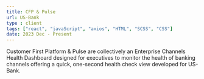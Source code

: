 ```yaml
---
title: CFP & Pulse
url: US-Bank
type : client
tags: ["react", "javaScript", "axios", "HTML", "SCSS", "CSS"]
date: 2023 Dec - Present
---
```


Customer First Platform & Pulse are collectively an Enterprise Channels Health Dashboard designed for executives to monitor the health of banking channels offering a quick, one-second health check view developed for US-Bank.
<!-- - Built dynamic and user-friendly front-end interfaces using HTML, CSS, Typescript, React.Js.
- Integrated Context API and Redux for state management, enabling efficient data flow and ensuring seamless interface updates across the application.
- Implemented feature to go back in time and view status of banking channels in graphical representation using Re-charts.
- Implemented User-specific access to different screens of the applications.
- Enhanced application performance and ensured seamless user accessibility -->
